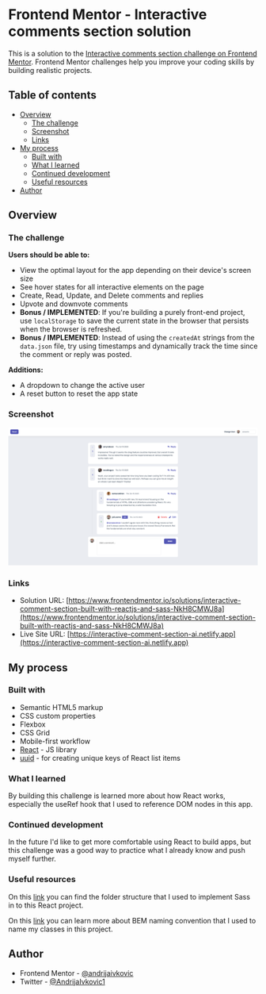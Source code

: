 # Frontend Mentor - Interactive comments section solution

This is a solution to the [Interactive comments section challenge on Frontend Mentor](https://www.frontendmentor.io/challenges/interactive-comments-section-iG1RugEG9). Frontend Mentor challenges help you improve your coding skills by building realistic projects.

## Table of contents

- [Overview](#overview)
  - [The challenge](#the-challenge)
  - [Screenshot](#screenshot)
  - [Links](#links)
- [My process](#my-process)
  - [Built with](#built-with)
  - [What I learned](#what-i-learned)
  - [Continued development](#continued-development)
  - [Useful resources](#useful-resources)
- [Author](#author)

## Overview

### The challenge

**Users should be able to:**

- View the optimal layout for the app depending on their device's screen size
- See hover states for all interactive elements on the page
- Create, Read, Update, and Delete comments and replies
- Upvote and downvote comments
- **Bonus / IMPLEMENTED**: If you're building a purely front-end project, use `localStorage` to save the current state in the browser that persists when the browser is refreshed.
- **Bonus / IMPLEMENTED**: Instead of using the `createdAt` strings from the `data.json` file, try using timestamps and dynamically track the time since the comment or reply was posted.

**Additions:**

- A dropdown to change the active user
- A reset button to reset the app state

### Screenshot

![](./screenshot.png)

### Links

- Solution URL: [https://www.frontendmentor.io/solutions/interactive-comment-section-built-with-reactjs-and-sass-NkH8CMWJ8a](https://www.frontendmentor.io/solutions/interactive-comment-section-built-with-reactjs-and-sass-NkH8CMWJ8a)
- Live Site URL: [https://interactive-comment-section-ai.netlify.app](https://interactive-comment-section-ai.netlify.app)

## My process

### Built with

- Semantic HTML5 markup
- CSS custom properties
- Flexbox
- CSS Grid
- Mobile-first workflow
- [React](https://reactjs.org/) - JS library
- [uuid](https://www.npmjs.com/package/uuid) - for creating unique keys of React list items

### What I learned

By building this challenge is learned more about how React works, especially the useRef hook that I used to reference DOM nodes in this app.

### Continued development

In the future I'd like to get more comfortable using React to build apps, but this challenge was a good way to practice what I already know and push myself further.

### Useful resources

On this [link](https://dev.to/gedalyakrycer/ohsnap-sass-folder-structure-for-react-483e) you can find the folder structure that I used to implement Sass in to this React project.

On this [link](http://getbem.com/) you can learn more about BEM naming convention that I used to name my classes in this project.

## Author

- Frontend Mentor - [@andrijaivkovic](https://www.frontendmentor.io/profile/andrijaivkovic)
- Twitter - [@AndrijaIvkovic1](https://twitter.com/AndrijaIvkovic1)
